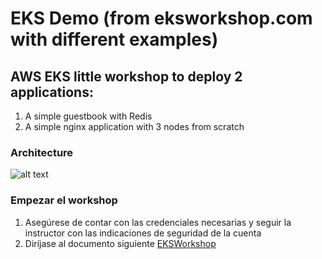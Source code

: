 # EKS Demo (from eksworkshop.com with different examples)
## AWS EKS little workshop to deploy 2 applications:

1. A simple guestbook with Redis
2. A simple nginx application with 3 nodes from scratch

### Architecture

![alt text](https://eksworkshop.com/images/3-service-animated.gif)

### Empezar el workshop

1. Asegúrese de contar con las credenciales necesarias y seguir la instructor con las indicaciones de seguridad de la cuenta
2. Diríjase al documento siguiente [EKSWorkshop](eksworkshop.md)







